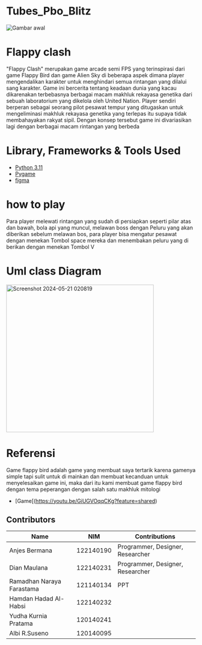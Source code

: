 # Tubes_Pbo_Blitz
![Gambar awal](https://github.com/120140095-AlbiR/Tubes-PBO-Blitz-Technology/assets/168833183/651e1f86-3676-4cf9-887d-e351a67b5454)

# Flappy clash
"Flappy Clash" merupakan game arcade semi FPS yang terinspirasi dari game Flappy Bird dan game Alien Sky di beberapa aspek dimana player mengendalikan karakter untuk menghindari semua rintangan yang dilalui sang karakter. Game ini bercerita tentang keadaan dunia yang kacau dikarenakan terbebasnya berbagai macam makhluk rekayasa genetika dari sebuah laboratorium yang dikelola oleh United Nation. Player sendiri berperan sebagai seorang pilot pesawat tempur yang ditugaskan untuk mengeliminasi makhluk rekayasa genetika yang terlepas itu supaya tidak membahayakan rakyat sipil. Dengan konsep tersebut game ini divariasikan lagi dengan berbagai macam rintangan yang berbeda

# Library, Frameworks & Tools Used
- [Python 3.11](https://www.python.org/)
- [Pygame](https://www.pygame.org/)
- [figma](https://www.figma.com/)

# how to play
Para player melewati rintangan yang sudah di persiapkan seperti pilar atas dan bawah, bola api  yang muncul, melawan boss dengan Peluru yang akan diberikan sebelum melawan bos, para player bisa mengatur pesawat dengan menekan Tombol space mereka dan menembakan peluru yang di berikan dengan menekan Tombol V 

# Uml class Diagram
<img width="392" alt="Screenshot 2024-05-21 020819" src="https://github.com/120140095-AlbiR/Tubes-PBO-Blitz-Technology/assets/168833183/82d23fb2-1dd4-4dd9-b5c3-2c6bb2dc6f4a">

# Referensi 
Game flappy bird adalah game yang membuat saya tertarik karena gamenya simple tapi sulit untuk di mainkan dan membuat kecanduan untuk menyelesaikan game ini, maka dari itu kami membuat game flappy bird dengan tema peperangan dengan salah satu makhluk mitologi 

- [Game[(https://youtu.be/GiUGVOqqCKg?feature=shared)

## Contributors

| Name                     | NIM         | Contributions                    |
|--------------------------|-------------|----------------------------------|
| Anjes Bermana            | 122140190   | Programmer, Designer, Researcher |
| Dian Maulana             | 122140231   | Programmer, Designer, Researcher |
| Ramadhan Naraya Farastama| 121140134   | PPT                              |
| Hamdan Hadad Al-Habsi    | 122140232   |                                  |
| Yudha Kurnia Pratama     | 120140241   |                                  |
| Albi R.Suseno            | 120140095   |                                  |
